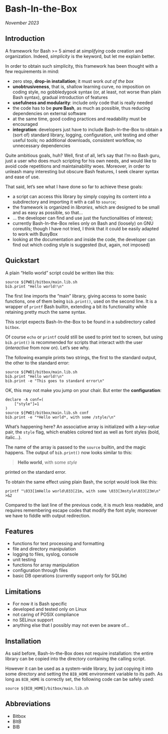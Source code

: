 # Bash-In-the-Box

*November 2023*

## Introduction

A framework for Bash >= 5 aimed at *simplifying* code creation and organization. Indeed, *simplicity* is the keyword, but let me explain better.

In order to obtain such simplicity, this framework has been thought with a few requirements in mind:

* zero step, **drop-in installation**; it must work *out of the box*
* **unobtrusiveness**, that is, shallow learning curve, no imposition on coding style, no gobbledygook syntax (or, at least, not worse than plain Bash syntax), gradual introduction of features
* **usefulness and modularity**: include only code that is really needed
* the code has to be **pure Bash**, as much as possible, thus reducing dependencies on external software
* at the same time, good coding practices and readability must be encouraged
* **integration**: developers just have to include Bash-In-the-Box to obtain a (sort of) standard library, logging, configuration, unit testing and other useful tools; no additional downloads, consistent workflow, no unnecessary dependencies

Quite ambitious goals, huh? Well, first of all, let’s say that I’m no Bash guru, just a user who does much scripting for his own needs, and would like to avoid code repetitions and maintainability woes. Moreover, in order to unleash many interesting but obscure Bash features, I seek clearer syntax and ease of use.

That said, let’s see what I have done so far to achieve these goals:

* a script can access this library by simply copying its content into a subdirectory and importing it with a call to `source`;
* the framework is organized in *libraries*, which are designed to be small and as easy as possible, so that...
* ... the developer can find and use just the functionalities of interest;
* currently Bash-In-the-Box relies only on Bash and (loosely) on GNU coreutils; though I have not tried, I think that it could be easily adapted to work with BusyBox
* looking at the documentation and inside the code, the developer can find out which coding style is suggested (but, again, not imposed)

## Quickstart

A plain “Hello world” script could be written like this:

    source ${PWD}/bitbox/main.lib.sh
    bib.print "Hello world!\n"

The first line imports the “main” library, giving access to some basic functions, one of them being `bib.print()`, used on the second line. It is a wrapper of `printf` Bash builtin, extending a bit its functionality while retaining pretty much the same syntax.

This script expects Bash-In-the-Box to be found in a subdirectory called `bitbox`.

Of course `echo` or `printf` could still be used to print text to screen, but using `bib.print()` is recommended for scripts that interact with the user (*interactive* from now on). Let’s see why.

The following example prints two strings, the first to the standard output, the other to the standard error:

    source ${PWD}/bitbox/main.lib.sh
    bib.print "Hello world!\n"
    bib.print -e "This goes to standard error\n"

OK, this may not make you jump on your chair. But enter the **configuration**:

    declare -A conf=(
        ["style"]=1
    )
    source ${PWD}/bitbox/main.lib.sh conf
    bib.print -e "*Hello world*, with some /style/\n"

What’s happening here? An associative array is initialized with a *key-value* pair, the `style` flag, which enables colored text as well as font styles (bold, italic...).

The name of the array is passed to the `source` builtin, and the magic happens. The output of `bib.print()` now looks similar to this:

> **Hello world**, with some *style*

printed on the standard error.

To obtain the same effect using plain Bash, the script would look like this:

    printf "\033[1mHello world\033[21m, with some \033[3mstyle\033[23m\n" >&2

Compared to the last line of the previous code, it is much less readable, and requires remembering escape codes that modify the font style; moreover we have to fiddle with output redirection.

## Features

* functions for text processing and formatting
* file and directory manipulation
* logging to files, syslog, console
* unit testing
* functions for array manipulation
* configuration through files
* basic DB operations (currently support only for SQLite)

## Limitations

* For now it is Bash specific
* developed and tested only on Linux
* not caring of POSIX compliance
* no SELinux support
* anything else that I possibly may not even be aware of...

## Installation

As said before, Bash-In-the-Box does not require installation: the entire library can be copied into the directory containing the calling script.

However it can be used as a system-wide library, by just copying it into some directory and setting the `BIB_HOME` environment variable to its path. As long as `BIB_HOME` is correctly set, the following code can be safely used:

    source ${BIB_HOME}/bitbox/main.lib.sh

## Abbreviations

* Bitbox
* BItB
* BIB
